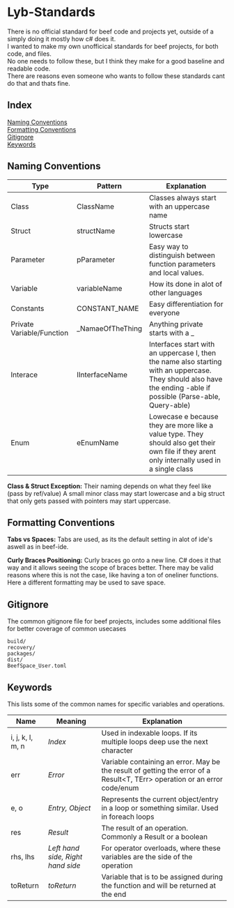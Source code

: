 # Lyb-Standards
There is no official standard for beef code and projects yet, outside of a simply doing it mostly how c# does it.  
I wanted to make my own unofficical standards for beef projects, for both code, and files.  
No one needs to follow these, but I think they make for a good baseline and readable code.  
There are reasons even someone who wants to follow these standards cant do that and thats fine.

## Index
[Naming Conventions](#Naming-Conventions)  
[Formatting Conventions](#Formatting-Conventions)  
[Gitignore](#Gitignore)  
[Keywords](#Keywords)  

## Naming Conventions
| Type | Pattern | Explanation |
| --- | --- | --- |
| Class | ClassName | Classes always start with an uppercase name |
| Struct | structName | Structs start lowercase |
| Parameter | pParameter | Easy way to distinguish between function parameters and local values. |
| Variable | variableName | How its done in alot of other languages |
| Constants | CONSTANT_NAME | Easy differentiation for everyone | 
| Private Variable/Function | _NamaeOfTheThing | Anything private starts with a _
| Interace | IInterfaceName | Interfaces start with an uppercase I, then the name also starting with an uppercase. They should also have the ending -able if possible (Parse-able, Query-able) |
| Enum | eEnumName | Lowecase e because they are more like a value type. They should also get their own file if they arent only internally used in a single class |


__Class & Struct Exception:__ Their naming depends on what they feel like (pass by ref/value) A small minor class may start lowercase and a big struct that only gets passed with pointers may start uppercase.


## Formatting Conventions
__Tabs vs Spaces:__
Tabs are used, as its the default setting in alot of ide's aswell as in beef-ide.  

__Curly Braces Positioning:__
Curly braces go onto a new line. C# does it that way and it allows seeing the scope of braces better. There may be valid reasons where this is not the case, like having a ton of oneliner functions. Here a different formatting may be used to save space.  

## Gitignore
The common gitignore file for beef projects, includes some additional files for better coverage of common usecases
```
build/
recovery/
packages/
dist/
BeefSpace_User.toml
```

## Keywords
This lists some of the common names for specific variables and operations.

| Name | Meaning | Explanation |
| --- | --- | --- |
| i, j, k, l, m, n | *Index* | Used in indexable loops. If its multiple loops deep use the next character |
| err | *Error* | Variable containing an error. May be the result of getting the error of a Result<T, TErr> operation or an error code/enum |
| e, o | *Entry, Object* | Represents the current object/entry in a loop or something similar. Used in foreach loops |
| res | *Result* | The result of an operation. Commonly a Result<T> or a boolean |
| rhs, lhs | *Left hand side, Right hand side* | For operator overloads, where these variables are the side of the operation |
| toReturn | *toReturn* | Variable that is to be assigned during the function and will be returned at the end |

